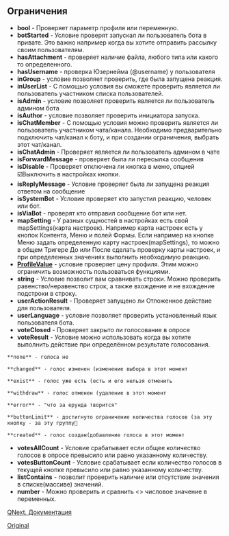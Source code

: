 ## Ограничения
* **bool** - Проверяет параметр профиля или переменную.
* **botStarted** - Условие проверят запускал ли пользователь бота в привате. Это важно например когда вы хотите отправить рассылку своим пользователям.
* **hasAttachment** - проверяет наличие файла, любого типа или какого то определенного.
* **hasUsername** - проверка Юзернейма (@username) у пользователя
* **inGroup** - условие позволяет проверить, где была запущена реакция.
* **inUserList** - С помощью условия вы сможете проверить является ли пользователь участником списка пользователей.
* **isAdmin** - условие позволяет проверить является ли пользователь админом бота
* **isAuthor** - условие позволяет проверить инициатора запуска.
* **isChatMember** - С помощью условия можно проверить является ли пользователь участником чата/канала. Необходимо предварительно подключить чат/канал к боту, и при создании ограничения, выбрать этот чат/канал.
* **isChatAdmin** - Проверяет является ли пользователь админом в чате
* **isForwardMessage** - проверяет была ли пересылка сообщения
* **isDisable** - Проверяет отключена ли кнопка в меню, опцией ☑️Выключить в настройках кнопки.
* **isReplyMessage** - Условие проверяет была ли запущена реакция ответом на сообщение
* **isSystemBot** - Условие проверяет кто запустил реакцию, человек или бот.
* **isViaBot** - проверят кто отправил сообщение бот или нет.
* **mapSetting** - У разных сущностей в настройках есть свой mapSettings(карта настроек). Например карта настроек есть у кнопок Контента, Меню и полей Формы. Если например на кнопке Меню задать определенную карту настроек(mapSettings), то можно в общем Тригере До или После сделать проверку карты настроек, и при определенных значениях выполнить необходимую реакцию.
* [**ProfileValue**](/docs-test/admin/restrictions-profilevalue) - условие проверяет цену профиля. Этим можно ограничить возможность пользоваться функциями.
* **string** - Условие позволит вам сравнивать строки. Можно проверить равенство/неравенство строк, а также вхождение и не вхождение подстроки в строку.
* **userActionResult** - Проверяет запущено ли Отложенное действие для пользователя.
* **userLanguage** - условие позволяет проверить установленный язык пользователя бота.
* **voteClosed** - Проверяет закрыто ли голосование в опросе
* **voteResult** - Условие можно использовать когда вы хотите выполнить действие при определённом результате голосования.  
```plain
**none** - голоса не
```
```plain
**changed** - голос изменен (изменение выбора в этот момент
```
```plain
**exist** - голос уже есть (есть и его нельзя отменить
```
```plain
**withdraw** - голос отменен (удаление в этот момент
```
```plain
**error** - "что за ерунда творится"
```
```plain
**buttonLimit** - достигнуто ограничение количества голосов (за эту кнопку - за эту группу🔡
```
```plain
**created** - голос создан(добавление голоса в этот момент
```
* **votesAllCount** - Условие срабатывает если общее количество голосов в опросе превысило или равно указанному количеству.
* **votesButtonCount** - Условие срабатывает если количество голосов в текущей кнопке превысило или равно указанному количеству.
* **listContains** - позволит проверить наличие или отсутствие значения в списке(массиве) значений.
* **number** - Можно проверить и сравнить <> числовое значение в переменных.



[QNext. Документация](/docs-test/)
  
[Original](https://telegra.ph/Ogranicheniya-10-04)

